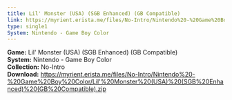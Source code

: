 ```yaml
---
title: Lil' Monster (USA) (SGB Enhanced) (GB Compatible)
link: https://myrient.erista.me/files/No-Intro/Nintendo%20-%20Game%20Boy%20Color/Lil'%20Monster%20(USA)%20(SGB%20Enhanced)%20(GB%20Compatible).zip
type: single1
System: Nintendo - Game Boy Color
---
```

<b>Game:</b> Lil' Monster (USA) (SGB Enhanced) (GB Compatible)<br>
<b>System:</b> Nintendo - Game Boy Color<br>
<b>Collection:</b> No-Intro<br>
<b>Download:</b> https://myrient.erista.me/files/No-Intro/Nintendo%20-%20Game%20Boy%20Color/Lil'%20Monster%20(USA)%20(SGB%20Enhanced)%20(GB%20Compatible).zip